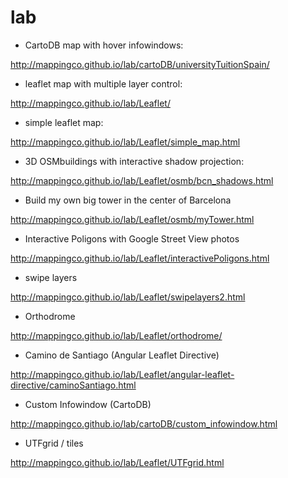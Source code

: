 lab
===

* CartoDB map with hover infowindows:

http://mappingco.github.io/lab/cartoDB/universityTuitionSpain/

* leaflet map with multiple layer control:

http://mappingco.github.io/lab/Leaflet/

* simple leaflet map:

http://mappingco.github.io/lab/Leaflet/simple_map.html

* 3D OSMbuildings with interactive shadow projection:

http://mappingco.github.io/lab/Leaflet/osmb/bcn_shadows.html

* Build my own big tower in the center of Barcelona

http://mappingco.github.io/lab/Leaflet/osmb/myTower.html

* Interactive Poligons with Google Street View photos

http://mappingco.github.io/lab/Leaflet/interactivePoligons.html

* swipe layers 

http://mappingco.github.io/lab/Leaflet/swipelayers2.html

* Orthodrome 

http://mappingco.github.io/lab/Leaflet/orthodrome/

* Camino de Santiago (Angular Leaflet Directive)

http://mappingco.github.io/lab/Leaflet/angular-leaflet-directive/caminoSantiago.html

* Custom Infowindow (CartoDB)

http://mappingco.github.io/lab/cartoDB/custom_infowindow.html

* UTFgrid / tiles

http://mappingco.github.io/lab/Leaflet/UTFgrid.html

